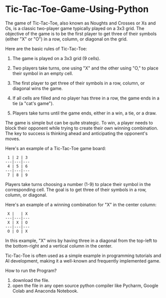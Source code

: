 # Tic-Tac-Toe-Game-Using-Python
The game of Tic-Tac-Toe, also known as Noughts and Crosses or Xs and Os, is a classic two-player game typically played on a 3x3 grid. The objective of the game is to be the first player to get three of their symbols (either "X" or "O") in a row, column, or diagonal on the grid.

Here are the basic rules of Tic-Tac-Toe:

1. The game is played on a 3x3 grid (9 cells).

2. Two players take turns, one using "X" and the other using "O," to place their symbol in an empty cell.

3. The first player to get three of their symbols in a row, column, or diagonal wins the game.

4. If all cells are filled and no player has three in a row, the game ends in a tie (a "cat's game").

5. Players take turns until the game ends, either in a win, a tie, or a draw.

The game is simple but can be quite strategic. To win, a player needs to block their opponent while trying to create their own winning combination. The key to success is thinking ahead and anticipating the opponent's moves.

Here's an example of a Tic-Tac-Toe game board:

```
 1 | 2 | 3 
---|---|---
 4 | 5 | 6 
---|---|---
 7 | 8 | 9 
```

Players take turns choosing a number (1-9) to place their symbol in the corresponding cell. The goal is to get three of their symbols in a row, column, or diagonal.

Here's an example of a winning combination for "X" in the center column:

```
 X |   | X 
---|---|---
 X | X | O 
---|---|---
 O | O | X 
```

In this example, "X" wins by having three in a diagonal from the top-left to the bottom-right and a vertical column in the center.

Tic-Tac-Toe is often used as a simple example in programming tutorials and AI development, making it a well-known and frequently implemented game.

How to run the Program?
1. download the file.
2. open the file in any open source python compiler like Pycharm, Google Colab and Anaconda Notebook.
